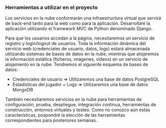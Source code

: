 
### Herramientas a utilizar en el proyecto

Los servicios en la nube conformarán una infraestructura virtual que servirá de back-end tanto para la web como para la aplicación. Desarrollaré la aplicación utilizando el framework MVC de Python denominado Django.

Para que los usuarios accedan a la página, necesitaremos un servicio de registro y login/logout de usuarios.
Toda la información dinámica del servicio web (credenciales de usuario, datos, logs) estará almacenada utilizando sistemas de bases de datos en la nube, mientras que alojaremos la información estática (ficheros, imágenes, vídeos) en un servicio de alojamiento en la nube. Tendremos el siguiente esquema de bases de datos:

  - Credenciales de usuario => Utilizaremos una base de datos PostgreSQL
  - Estadísticas del jugador + Logs => Utilizaremos una base de datos MongoDB

También necesitaremos servicios en la nube para herramientas de configuración, prueba, despliegue, integración continua, herramientas de construcción, entornos virtuales y testeo. Como no conozco aún estas características, pospondré la elección de las herramientas correspondientes para posteriores semanas.
